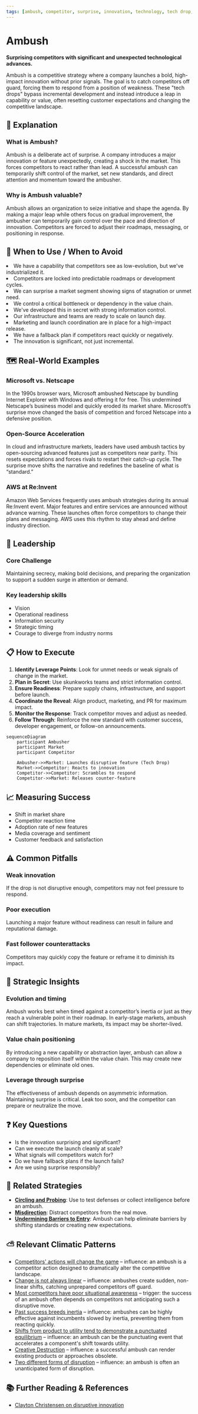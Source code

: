 ```yaml
---
tags: [ambush, competitor, surprise, innovation, technology, tech drop, disruption]
---
```


# Ambush

**Surprising competitors with significant and unexpected technological advances.**

Ambush is a competitive strategy where a company launches a bold, high-impact innovation without prior signals. The goal is to catch competitors off guard, forcing them to respond from a position of weakness. These "tech drops" bypass incremental development and instead introduce a leap in capability or value, often resetting customer expectations and changing the competitive landscape.

## **🤔 Explanation**

### What is Ambush?

Ambush is a deliberate act of surprise. A company introduces a major innovation or feature unexpectedly, creating a shock in the market. This forces competitors to react rather than lead. A successful ambush can temporarily shift control of the market, set new standards, and direct attention and momentum toward the ambusher.

### Why is Ambush valuable?

Ambush allows an organization to seize initiative and shape the agenda. By making a major leap while others focus on gradual improvement, the ambusher can temporarily gain control over the pace and direction of innovation. Competitors are forced to adjust their roadmaps, messaging, or positioning in response.

## 🚦 **When to Use / When to Avoid**

<Assessment strategyName="Ambush">
  <MapSignals>
    <li>We have a capability that competitors see as low-evolution, but we've industrialized it.</li>
    <li>Competitors are locked into predictable roadmaps or development cycles.</li>
    <li>We can surprise a market segment showing signs of stagnation or unmet need.</li>
    <li>We control a critical bottleneck or dependency in the value chain.</li>
  </MapSignals>
  <Readiness>
    <li>We've developed this in secret with strong information control.</li>
    <li>Our infrastructure and teams are ready to scale on launch day.</li>
    <li>Marketing and launch coordination are in place for a high-impact release.</li>
    <li>We have a fallback plan if competitors react quickly or negatively.</li>
    <li>The innovation is significant, not just incremental.</li>
  </Readiness>
</Assessment>

## **🗺️ Real-World Examples**

### Microsoft vs. Netscape

In the 1990s browser wars, Microsoft ambushed Netscape by bundling Internet Explorer with Windows and offering it for free. This undermined Netscape’s business model and quickly eroded its market share. Microsoft’s surprise move changed the basis of competition and forced Netscape into a defensive position.

### Open-Source Acceleration

In cloud and infrastructure markets, leaders have used ambush tactics by open-sourcing advanced features just as competitors near parity. This resets expectations and forces rivals to restart their catch-up cycle. The surprise move shifts the narrative and redefines the baseline of what is “standard.”

### AWS at Re:Invent

Amazon Web Services frequently uses ambush strategies during its annual Re:Invent event. Major features and entire services are announced without advance warning. These launches often force competitors to change their plans and messaging. AWS uses this rhythm to stay ahead and define industry direction.


## **🎯 Leadership**

### Core Challenge

Maintaining secrecy, making bold decisions, and preparing the organization to support a sudden surge in attention or demand.

### Key leadership skills

- Vision
- Operational readiness
- Information security
- Strategic timing
- Courage to diverge from industry norms

## **📋 How to Execute**

1. **Identify Leverage Points**: Look for unmet needs or weak signals of change in the market.
2. **Plan in Secret**: Use skunkworks teams and strict information control.
3. **Ensure Readiness**: Prepare supply chains, infrastructure, and support before launch.
4. **Coordinate the Reveal**: Align product, marketing, and PR for maximum impact.
5. **Monitor the Response**: Track competitor moves and adjust as needed.
6. **Follow Through**: Reinforce the new standard with customer success, developer engagement, or follow-on announcements.

```mermaid
sequenceDiagram
    participant Ambusher
    participant Market
    participant Competitor

    Ambusher->>Market: Launches disruptive feature (Tech Drop)
    Market->>Competitor: Reacts to innovation
    Competitor->>Competitor: Scrambles to respond
    Competitor->>Market: Releases counter-feature
```

## **📈 Measuring Success**

- Shift in market share
- Competitor reaction time
- Adoption rate of new features
- Media coverage and sentiment
- Customer feedback and satisfaction

## **⚠️ Common Pitfalls**

### Weak innovation

If the drop is not disruptive enough, competitors may not feel pressure to respond.

### Poor execution

Launching a major feature without readiness can result in failure and reputational damage.

### Fast follower counterattacks

Competitors may quickly copy the feature or reframe it to diminish its impact.

## **🧠 Strategic Insights**

### Evolution and timing

Ambush works best when timed against a competitor’s inertia or just as they reach a vulnerable point in their roadmap. In early-stage markets, ambush can shift trajectories. In mature markets, its impact may be shorter-lived.

### Value chain positioning

By introducing a new capability or abstraction layer, ambush can allow a company to reposition itself within the value chain. This may create new dependencies or eliminate old ones.

### Leverage through surprise

The effectiveness of ambush depends on asymmetric information. Maintaining surprise is critical. Leak too soon, and the competitor can prepare or neutralize the move.

## **❓ Key Questions**

- Is the innovation surprising and significant?
- Can we execute the launch cleanly at scale?
- What signals will competitors watch for?
- Do we have fallback plans if the launch fails?
- Are we using surprise responsibly?

## **🔀 Related Strategies**

- [**Circling and Probing**](/strategies/competitor/circling-and-probing): Use to test defenses or collect intelligence before an ambush.
- [**Misdirection**](/strategies/competitor/misdirection): Distract competitors from the real move.
- [**Undermining Barriers to Entry**](/strategies/attacking/undermining-barriers-to-entry): Ambush can help eliminate barriers by shifting standards or creating new expectations.

## ⛅ Relevant Climatic Patterns
- [Competitors' actions will change the game](/climatic-patterns/competitors-actions-will-change-the-game) – influence: an ambush is a competitor action designed to dramatically alter the competitive landscape.
- [Change is not always linear](/climatic-patterns/change-is-not-always-linear) – influence: ambushes create sudden, non-linear shifts, catching unprepared competitors off guard.
- [Most competitors have poor situational awareness](/climatic-patterns/most-competitors-have-poor-situational-awareness) – trigger: the success of an ambush often depends on competitors not anticipating such a disruptive move.
- [Past success breeds inertia](/climatic-patterns/past-success-breeds-inertia) – influence: ambushes can be highly effective against incumbents slowed by inertia, preventing them from reacting quickly.
- [Shifts from product to utility tend to demonstrate a punctuated equilibrium](/climatic-patterns/shifts-from-product-to-utility-tend-to-demonstrate-a-punctuated-equilibrium) – influence: an ambush can be the punctuating event that accelerates a component's shift towards utility.
- [Creative Destruction](/climatic-patterns/creative-destruction) – influence: a successful ambush can render existing products or approaches obsolete.
- [Two different forms of disruption](/climatic-patterns/two-different-forms-of-disruption) – influence: an ambush is often an unanticipated form of disruption.

## **📚 Further Reading & References**

- [Clayton Christensen on disruptive innovation](https://www.christenseninstitute.org/theory/disruptive-innovation/)
